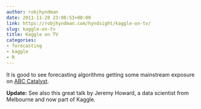```yaml
---
author: robjhyndman
date: 2011-11-28 23:08:53+00:00
link: https://robjhyndman.com/hyndsight/kaggle-on-tv/
slug: kaggle-on-tv
title: Kaggle on TV
categories:
- forecasting
- kaggle
- R
---
```


It is good to see forecasting algorithms getting some mainstream exposure on [ABC Catalyst](http://www.abc.net.au/catalyst/stories/3296837.htm).

**Update:**
See also this great talk by Jeremy Howard, a data scientist from Melbourne and now part of Kaggle.


